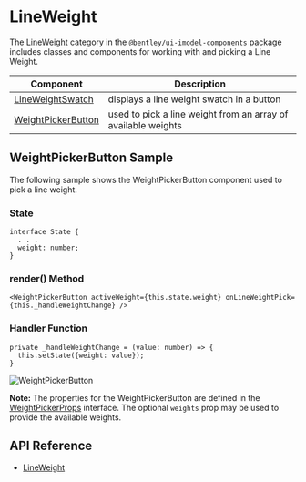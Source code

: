 # LineWeight

The [LineWeight]($imodel-components-react:LineWeight) category in the `@bentley/ui-imodel-components` package includes
classes and components for working with and picking a Line Weight.

|Component|Description
|-----|-----
|[LineWeightSwatch]($imodel-components-react)|displays a line weight swatch in a button
|[WeightPickerButton]($imodel-components-react)|used to pick a line weight from an array of available weights

## WeightPickerButton Sample

The following sample shows the WeightPickerButton component used to pick a line weight.

### State

```tsx
interface State {
  . . .
  weight: number;
}
```

### render() Method

```tsx
<WeightPickerButton activeWeight={this.state.weight} onLineWeightPick={this._handleWeightChange} />
```

### Handler Function

```tsx
private _handleWeightChange = (value: number) => {
  this.setState({weight: value});
}
```

![WeightPickerButton](./images/WeightPickerButton.png "WeightPickerButton Component")

**Note:** The properties for the WeightPickerButton are defined in the [WeightPickerProps]($imodel-components-react) interface. The optional `weights` prop may be used to provide the available weights.

## API Reference

- [LineWeight]($imodel-components-react:LineWeight)
